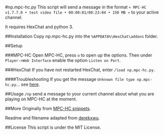 #np.mpc-hc.py
This script will send a message in the format `« MPC-HC v1.7.7.0 • test video file • 00:00:01/00:23:04 • 150 MB »` to your active channel.

It requires HexChat and python 3.

##Installation
Copy np.mpc-hc.py into the `%APPDATA%\HexChat\addons` folder.

##Setup

###MPC-HC
Open MPC-HC, press `o` to open up the options.  Then under `Player->Web Interface` enable the option `Listen on Port`.

###HexChat
If you have not restarted HexChat, enter `/load np.mpc-hc.py`.

####Troubleshooting
If you get the message `Unknown file type np.mpc-hc.py`... see [here](https://hexchat.readthedocs.org/en/latest/faq.html#i-get-this-error-unknown-file-type-abc-yz-maybe-you-need-to-install-the-perl-or-python-plugin).

##Usage
`/np` send a message to your current channel about what you are playing on MPC-HC at the moment.

##More
Originally from [MPC-HC snippets](https://github.com/mpc-hc/snippets).

Readme and filename adapted from [derekxwu](https://github.com/derekxwu/hexchat.np.mpc-hc).

##License
This script is under the MIT License.